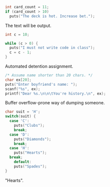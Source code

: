 ```c
int card_count = 11;
if (card_count > 10)
  puts("The deck is hot. Increase bet.");
```

The text will be output.

```c
int c = 10;

while (c > 0) {
  puts("I must not write code in class");
  c = c - 1;
}
```

Automated detention assignment.

```c
/* Assume name shorter than 20 chars. */
char ex[20];
puts("Enter boyfriend's name: ");
scanf("%s", ex);
printf("Dear %s.\n\n\tYou're history.\n", ex);
```

Buffer overflow-prone way of dumping someone.

```c
char suit = 'H';
switch(suit) {
  case 'C':
    puts("Clubs");
    break;
  case 'D':
    puts("Diamonds");
    break;
  case 'H':
    puts("Hearts");
  break;
    default:
    puts("Spades");
}
```

"Hearts".
```


